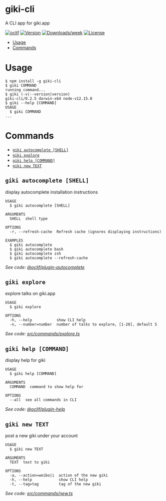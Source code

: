 giki-cli
========

A CLI app for giki.app

[![oclif](https://img.shields.io/badge/cli-oclif-brightgreen.svg)](https://oclif.io)
[![Version](https://img.shields.io/npm/v/giki-cli.svg)](https://npmjs.org/package/giki-cli)
[![Downloads/week](https://img.shields.io/npm/dw/giki-cli.svg)](https://npmjs.org/package/giki-cli)
[![License](https://img.shields.io/npm/l/giki-cli.svg)](https://github.com/jwenjian/giki-cli/blob/master/package.json)

<!-- toc -->
* [Usage](#usage)
* [Commands](#commands)
<!-- tocstop -->
# Usage
<!-- usage -->
```sh-session
$ npm install -g giki-cli
$ giki COMMAND
running command...
$ giki (-v|--version|version)
giki-cli/0.2.5 darwin-x64 node-v12.15.0
$ giki --help [COMMAND]
USAGE
  $ giki COMMAND
...
```
<!-- usagestop -->
# Commands
<!-- commands -->
* [`giki autocomplete [SHELL]`](#giki-autocomplete-shell)
* [`giki explore`](#giki-explore)
* [`giki help [COMMAND]`](#giki-help-command)
* [`giki new TEXT`](#giki-new-text)

## `giki autocomplete [SHELL]`

display autocomplete installation instructions

```
USAGE
  $ giki autocomplete [SHELL]

ARGUMENTS
  SHELL  shell type

OPTIONS
  -r, --refresh-cache  Refresh cache (ignores displaying instructions)

EXAMPLES
  $ giki autocomplete
  $ giki autocomplete bash
  $ giki autocomplete zsh
  $ giki autocomplete --refresh-cache
```

_See code: [@oclif/plugin-autocomplete](https://github.com/oclif/plugin-autocomplete/blob/v0.2.0/src/commands/autocomplete/index.ts)_

## `giki explore`

explore talks on giki.app

```
USAGE
  $ giki explore

OPTIONS
  -h, --help           show CLI help
  -n, --number=number  number of talks to explore, [1-20], default 5
```

_See code: [src/commands/explore.ts](https://github.com/jwenjian/giki-cli/blob/v0.2.5/src/commands/explore.ts)_

## `giki help [COMMAND]`

display help for giki

```
USAGE
  $ giki help [COMMAND]

ARGUMENTS
  COMMAND  command to show help for

OPTIONS
  --all  see all commands in CLI
```

_See code: [@oclif/plugin-help](https://github.com/oclif/plugin-help/blob/v3.1.0/src/commands/help.ts)_

## `giki new TEXT`

post a new giki under your account

```
USAGE
  $ giki new TEXT

ARGUMENTS
  TEXT  text to giki

OPTIONS
  -a, --action=weibo|i  action of the new giki
  -h, --help            show CLI help
  -t, --tag=tag         tag of the new giki
```

_See code: [src/commands/new.ts](https://github.com/jwenjian/giki-cli/blob/v0.2.5/src/commands/new.ts)_
<!-- commandsstop -->

